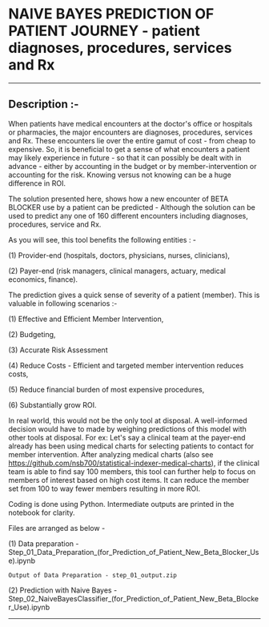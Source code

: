 # NAIVE BAYES PREDICTION OF PATIENT JOURNEY - patient diagnoses, procedures, services and Rx

***

## Description :-

When patients have medical encounters at the doctor's office or hospitals or pharmacies, the major encounters are diagnoses, 
procedures, services and Rx. These encounters lie over the entire gamut of cost - from cheap to expensive. So, it is beneficial
to get a sense of what encounters a patient may likely experience in future - so that it can possibly be dealt with in advance - 
either by accounting in the budget or by member-intervention or accounting for the risk. Knowing versus not knowing can be a 
huge difference in ROI. 

The solution presented here, shows how a new encounter of BETA BLOCKER use by a patient can be predicted - Although the solution 
can be used to predict any one of 160 different encounters including diagnoses, procedures, service and Rx.

As you will see, this tool benefits the following entities : -

(1) Provider-end (hospitals, doctors, physicians, nurses, clinicians),

(2) Payer-end (risk managers, clinical managers, actuary, medical economics, finance). 

The prediction gives a quick sense of severity of a patient (member). This is valuable in following scenarios :-

(1) Effective and Efficient Member Intervention,

(2) Budgeting,

(3) Accurate Risk Assessment

(4) Reduce Costs - Efficient and targeted member intervention reduces costs,

(5) Reduce financial burden of most expensive procedures,

(6) Substantially grow ROI.

In real world, this would not be the only tool at disposal. A well-informed decision would have to made by weighing predictions 
of this model with other tools at disposal. For ex: Let's say a clinical team at the payer-end already has been using medical charts
for selecting patients to contact for member intervention.
After analyzing medical charts (also see https://github.com/nsb700/statistical-indexer-medical-charts), if the clinical team is able to find say 
100 members, this tool can further help to focus on members of interest based on high cost items. It can reduce the member set from 100
to way fewer members resulting in more ROI.

Coding is done using Python. Intermediate outputs are printed in the notebook for clarity.

Files are arranged as below - 

(1) Data preparation - Step_01_Data_Preparation_(for_Prediction_of_Patient_New_Beta_Blocker_Use).ipynb
    
    Output of Data Preparation - step_01_output.zip
    
(2) Prediction with Naive Bayes - Step_02_NaiveBayesClassifier_(for_Prediction_of_Patient_New_Beta_Blocker_Use).ipynb

***

